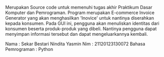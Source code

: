 Merupakan Source code untuk memenuhi tugas akhir Praktikum Dasar Komputer dan Pemrograman. Program merupakan E-commerce Invoice Generator yang akan menghasilkan 'Inovice' untuk nantinya diserahkan kepada konsumen. Pada GUI ini, pengguna akan menuliskan identitas dari konsumen beserta produk-produk yang dibeli. Nantinya pengguna dapat menyimpan informasi tersebut dan dapat mengeluarkannya kembali. 

Nama : Sekar Bestari Nindita Yasmin
Nim : 21120123130072
Bahasa Pemrograman : Python

